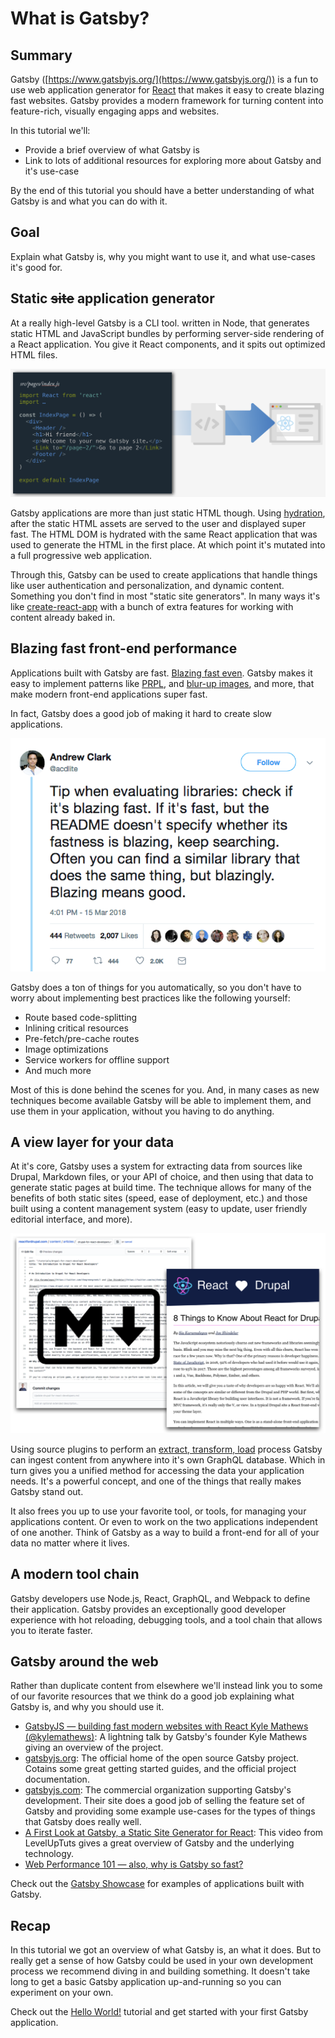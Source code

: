 # What is Gatsby?

## Summary

Gatsby ([https://www.gatsbyjs.org/](https://www.gatsbyjs.org/)) is a fun to use web application generator for [React](https://reactjs.org/) that makes it easy to create blazing fast websites. Gatsby provides a modern framework for turning content into feature-rich, visually engaging apps and websites.

In this tutorial we'll:

- Provide a brief overview of what Gatsby is
- Link to lots of additional resources for exploring more about Gatsby and it's use-case

By the end of this tutorial you should have a better understanding of what Gatsby is and what you can do with it.

## Goal

Explain what Gatsby is, why you might want to use it, and what use-cases it's good for.

## Static ~~site~~ application generator

At a really high-level Gatsby is a CLI tool. written in Node, that generates static HTML and JavaScript bundles by performing server-side rendering of a React application. You give it React components, and it spits out optimized HTML files.

![Illustration showing React component being converted to static HTML.](/content/gatsby/images/gatsby-and-drupal.png)

Gatsby applications are more than just static HTML though. Using [hydration](https://medium.com/@baphemot/understanding-reactjs-data-hydration-initialization-bacbb790c7cb), after the static HTML assets are served to the user and displayed super fast. The HTML DOM is hydrated with the same React application that was used to generate the HTML in the first place. At which point it's mutated into a full progressive web application.

Through this, Gatsby can be used to create applications that handle things like user authentication and personalization, and dynamic content. Something you don't find in most "static site generators". In many ways it's like [create-react-app](https://github.com/facebook/create-react-app) with a bunch of extra features for working with content already baked in.

## Blazing fast front-end performance

Applications built with Gatsby are fast. [Blazing fast even](https://www.gatsbyjs.org/blog/2017-09-13-why-is-gatsby-so-fast/). Gatsby makes it easy to implement patterns like [PRPL](https://developers.google.com/web/fundamentals/performance/prpl-pattern/), and [blur-up images](https://jmperezperez.com/medium-image-progressive-loading-placeholder/), and more, that make modern front-end applications super fast.

In fact, Gatsby does a good job of making it hard to create slow applications.

![Tweet from @acdlite says; Tip: When evaluating libraries check if it's blazing fast.If it's fast, but the README doesn't specify whether its fastness is blazing, keep searching. Often you can find a similar library that does the same thing, but blazingly. Blazing means good.](/content/gatsby/images/acdlite-tweet.png)

Gatsby does a ton of things for you automatically, so you don't have to worry about implementing best practices like the following yourself:

- Route based code-splitting
- Inlining critical resources
- Pre-fetch/pre-cache routes
- Image optimizations
- Service workers for offline support
- And much more

Most of this is done behind the scenes for you. And, in many cases as new techniques become available Gatsby will be able to implement them, and use them in your application, without you having to do anything.

## A view layer for your data

At it's core, Gatsby uses a system for extracting data from sources like Drupal, Markdown files, or your API of choice, and then using that data to generate static pages at build time. The technique allows for many of the benefits of both static sites (speed, ease of deployment, etc.) and those built using a content management system (easy to update, user friendly editorial interface, and more).

![Illustration showing screenshots of a markdown document and a rendered HTML document implying that  Gatsby can convert one to the other.](/content/gatsby/images/gatsby-markdown.png)

Using source plugins to perform an [extract, transform, load](https://en.wikipedia.org/wiki/Extract,_transform,_load) process Gatsby can ingest content from anywhere into it's own GraphQL database. Which in turn gives you a unified method for accessing the data your application needs. It's a powerful concept, and one of the things that really makes Gatsby stand out.

It also frees you up to use your favorite tool, or tools, for managing your applications content. Or even to work on the two applications independent of one another. Think of Gatsby as a way to build a front-end for all of your data no matter where it lives.

## A modern tool chain

Gatsby developers use Node.js, React, GraphQL, and Webpack to define their application. Gatsby provides an exceptionally good developer experience with hot reloading, debugging tools, and a tool chain that allows you to iterate faster.

## Gatsby around the web

Rather than duplicate content from elsewhere we'll instead link you to some of our favorite resources that we think do a good job explaining what Gatsby is, and why you should use it.

- [GatsbyJS — building fast modern websites with React Kyle Mathews (@kylemathews)](https://www.youtube.com/watch?v=-EftEYczRVI): A lightning talk by Gatsby's founder Kyle Mathews giving an overview of the project.
- [gatsbyjs.org](https://www.gatsbyjs.com/): The official home of the open source Gatsby project. Cotains some great getting started guides, and the official project documentation.
- [gatsbyjs.com](https://www.gatsbyjs.com/): The commercial organization supporting Gatsby's development. Their site does a good job of selling the feature set of Gatsby and providing some example use-cases for the types of things that Gatsby does really well.
- [A First Look at Gatsby, a Static Site Generator for React](https://www.youtube.com/watch?v=CSemYFzHAtU): This video from LevelUpTuts gives a great overview of Gatsby and the underlying technology.
- [Web Performance 101 — also, why is Gatsby so fast?](https://www.gatsbyjs.org/blog/2017-09-13-why-is-gatsby-so-fast/)

Check out the [Gatsby Showcase](https://www.gatsbyjs.org/showcase/) for examples of applications built with Gatsby.

## Recap

In this tutorial we got an overview of what Gatsby is, an what it does. But to really get a sense of how Gatsby could be used in your own development process we recommend diving in and building something. It doesn't take long to get a basic Gatsby application up-and-running so you can experiment on your own.

Check out the [Hello World!](/content/gatsby/hello-world.md) tutorial and get started with your first Gatsby application.
